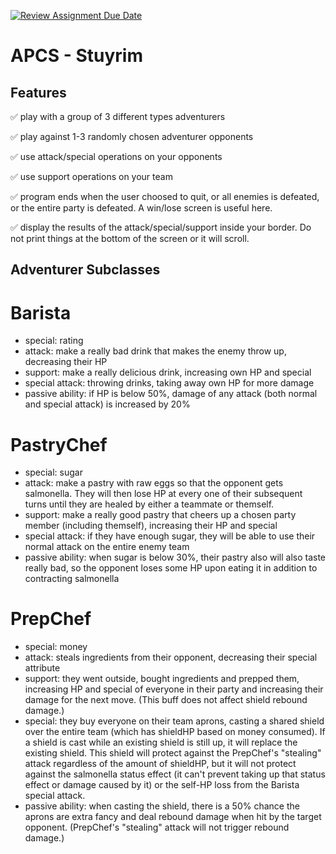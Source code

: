 [![Review Assignment Due Date](https://classroom.github.com/assets/deadline-readme-button-22041afd0340ce965d47ae6ef1cefeee28c7c493a6346c4f15d667ab976d596c.svg)](https://classroom.github.com/a/KprAwj1n)
# APCS - Stuyrim

## Features

:white_check_mark: play with a group of 3 different types adventurers

:white_check_mark: play against 1-3 randomly chosen adventurer opponents

:white_check_mark: use attack/special operations on your opponents

:white_check_mark: use support operations on your team

:white_check_mark: program ends when the user choosed to quit, or all enemies is defeated, or the entire party is defeated. A win/lose screen is useful here.

:white_check_mark: display the results of the attack/special/support inside your border. Do not print things at the bottom of the screen or it will scroll.

## Adventurer Subclasses

# **Barista**
- special: rating
- attack: make a really bad drink that makes the enemy throw up, decreasing their HP
- support: make a really delicious drink, increasing own HP and special
- special attack: throwing drinks, taking away own HP for more damage
- passive ability: if HP is below 50%, damage of any attack (both normal and special attack) is increased by 20%
# **PastryChef**
- special: sugar
- attack: make a pastry with raw eggs so that the opponent gets salmonella. They will then lose HP at every one of their subsequent turns until they are healed by either a teammate or themself.
- support: make a really good pastry that cheers up a chosen party member (including themself), increasing their HP and special
- special attack: if they have enough sugar, they will be able to use their normal attack on the entire enemy team
- passive ability: when sugar is below 30%, their pastry also will also taste really bad, so the opponent loses some HP upon eating it in addition to contracting salmonella
# **PrepChef**
- special: money
- attack: steals ingredients from their opponent, decreasing their special attribute
- support: they went outside, bought ingredients and prepped them, increasing HP and special of everyone in their party and increasing their damage for the next move. (This buff does not affect shield rebound damage.)
- special: they buy everyone on their team aprons, casting a shared shield over the entire team (which has shieldHP based on money consumed). If a shield is cast while an existing shield is still up, it will replace the existing shield. This shield will protect against the PrepChef's "stealing" attack regardless of the amount of shieldHP, but it will not protect against the salmonella status effect (it can't prevent taking up that status effect or damage caused by it) or the self-HP loss from the Barista special attack.
- passive ability: when casting the shield, there is a 50% chance the aprons are extra fancy and deal rebound damage when hit by the target opponent. (PrepChef's "stealing" attack will not trigger rebound damage.)
